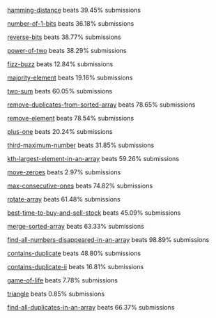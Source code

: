 <!DOCTYPE html>
<html>
<body>
<p><a href="https://leetcode.com/problems/hamming-distance/">hamming-distance</a> beats 39.45% submissions</p>
<p><a href="https://leetcode.com/problems/number-of-1-bits/">number-of-1-bits</a> beats 36.18% submissions</p>
<p><a href="https://leetcode.com/problems/reverse-bits/">reverse-bits</a> beats 38.77% submissions</p>
<p><a href="https://leetcode.com/problems/power-of-two/">power-of-two</a> beats 38.29% submissions</p>
<p><a href="https://leetcode.com/problems/fizz-buzz/">fizz-buzz</a> beats 12.84% submissions</p>
<p><a href="https://leetcode.com/problems/majority-element/">majority-element</a> beats 19.16% submissions</p>
<p><a href="https://leetcode.com/problems/two-sum/">two-sum</a> beats 60.05% submissions</p>
<p><a href="https://leetcode.com/problems/remove-duplicates-from-sorted-array/">remove-duplicates-from-sorted-array</a> beats 78.65% submissions</p>
<p><a href="https://leetcode.com/problems/remove-element/">remove-element</a> beats 78.54% submissions</p>
<p><a href="https://leetcode.com/problems/plus-one/">plus-one</a> beats 20.24% submissions</p>
<p><a href="https://leetcode.com/problems/third-maximum-number/">third-maximum-number</a> beats 31.85% submissions</p>
<p><a href="https://leetcode.com/problems/kth-largest-element-in-an-array/">kth-largest-element-in-an-array</a> beats 59.26% submissions</p>
<p><a href="https://leetcode.com/problems/move-zeroes/">move-zeroes</a> beats 2.97% submissions</p>
<p><a href="https://leetcode.com/problems/max-consecutive-ones/">max-consecutive-ones</a> beats 74.82% submissions</p>
<p><a href="https://leetcode.com/problems/rotate-array/">rotate-array</a> beats 61.48% submissions</p>
<p><a href="https://leetcode.com/problems/best-time-to-buy-and-sell-stock/">best-time-to-buy-and-sell-stock</a> beats 45.09% submissions</p>
<p><a href="https://leetcode.com/problems/merge-sorted-array/">merge-sorted-array</a> beats 63.33% submissions</p>
<p><a href="https://leetcode.com/problems/find-all-numbers-disappeared-in-an-array/">find-all-numbers-disappeared-in-an-array</a> beats 98.89% submissions</p>
<p><a href="https://leetcode.com/problems/contains-duplicate/">contains-duplicate</a> beats 48.80% submissions</p>
<p><a href="https://leetcode.com/problems/contains-duplicate-ii/">contains-duplicate-ii</a> beats 16.81% submissions</p>
<p><a href="https://leetcode.com/problems/game-of-life/">game-of-life</a> beats 7.78% submissions</p>
<p><a href="https://leetcode.com/problems/triangle/">triangle</a> beats 0.85% submissions</p>
<p><a href="https://leetcode.com/problems/find-all-duplicates-in-an-array/">find-all-duplicates-in-an-array</a> beats 66.37% submissions</p>
</body>
</html>
